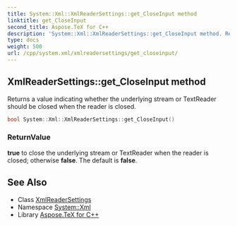 ```yaml
---
title: System::Xml::XmlReaderSettings::get_CloseInput method
linktitle: get_CloseInput
second_title: Aspose.TeX for C++
description: 'System::Xml::XmlReaderSettings::get_CloseInput method. Returns a value indicating whether the underlying stream or TextReader should be closed when the reader is closed in C++.'
type: docs
weight: 500
url: /cpp/system.xml/xmlreadersettings/get_closeinput/
---
```

## XmlReaderSettings::get_CloseInput method


Returns a value indicating whether the underlying stream or TextReader should be closed when the reader is closed.

```cpp
bool System::Xml::XmlReaderSettings::get_CloseInput()
```


### ReturnValue

**true** to close the underlying stream or TextReader when the reader is closed; otherwise **false**. The default is **false**.

## See Also

* Class [XmlReaderSettings](../)
* Namespace [System::Xml](../../)
* Library [Aspose.TeX for C++](../../../)
